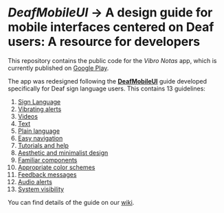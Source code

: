 # *DeafMobileUI* -> A design guide for mobile interfaces centered on Deaf users: A resource for developers

This repository contains the public code for the *Vibro Notas* app, which is currently published on [Google Play](https://bit.ly/vibronotas).

The app was redesigned following the **[DeafMobileUI](https://github.com/andrelolelo/DeafMobileUI/wiki/Welcome-to-DeafMobileUI-Guideline!)** guide developed specifically for Deaf sign language users. This contains 13 guidelines:
1. [Sign Language](https://github.com/andrelolelo/DeafMobileUI/wiki/Welcome-to-DeafMobileUI-Guideline!#1-sign-language)
2. [Vibrating alerts](https://github.com/andrelolelo/DeafMobileUI/wiki/Welcome-to-DeafMobileUI-Guideline!#2-vibrating-alerts)
3. [Videos](https://github.com/andrelolelo/DeafMobileUI/wiki/Welcome-to-DeafMobileUI-Guideline!#3-videos)
4. [Text](https://github.com/andrelolelo/DeafMobileUI/wiki/Welcome-to-DeafMobileUI-Guideline!#4-text)
5. [Plain language](https://github.com/andrelolelo/DeafMobileUI/wiki/Welcome-to-DeafMobileUI-Guideline!#5-plain-language)
6. [Easy navigation](https://github.com/andrelolelo/DeafMobileUI/wiki/Welcome-to-DeafMobileUI-Guideline!#6-easy-navigation)
7. [Tutorials and help](https://github.com/andrelolelo/DeafMobileUI/wiki/Welcome-to-DeafMobileUI-Guideline!#7-tutorials-and-help)
8. [Aesthetic and minimalist design](https://github.com/andrelolelo/DeafMobileUI/wiki/Welcome-to-DeafMobileUI-Guideline!#8-aesthetic-and-minimalist-design)
9. [Familiar components](https://github.com/andrelolelo/DeafMobileUI/wiki/Welcome-to-DeafMobileUI-Guideline!#9-familiar-components)
10. [Appropriate color schemes](https://github.com/andrelolelo/DeafMobileUI/wiki/Welcome-to-DeafMobileUI-Guideline!#10-appropriate-color-schemes)
11. [Feedback messages](https://github.com/andrelolelo/DeafMobileUI/wiki/Welcome-to-DeafMobileUI-Guideline!#11-feedback-messages)
12. [Audio alerts](https://github.com/andrelolelo/DeafMobileUI/wiki/Welcome-to-DeafMobileUI-Guideline!#12-audio-alerts)
13. [System visibility](https://github.com/andrelolelo/DeafMobileUI/wiki/Welcome-to-DeafMobileUI-Guideline!#13-system-visibility)

You can find details of the guide on our [wiki](https://github.com/andrelolelo/DeafMobileUI/wiki).

